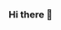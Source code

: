 ### Hi there 👋

<!--

### Hi there 👋, I'm Rodrigo Ratan

### About Me 👦
- 🔭 I’m currently working on: Some cool apps
- 🌱 I’m currently learning: 
- 👯 I’m looking to collaborate on: Anything cool
- 📫 How to reach me: rodrigoratan@gmail.com

![github stats](https://github-readme-stats.vercel.app/api?username=rodrigoratan&show_icons=true&count_private=true&theme=dark)


### Technologies 👨‍💻
<img alt="android" src="https://img.shields.io/badge/Android-3DDC84?style=for-the-badge&logo=android&logoColor=white"/> <img alt="iOS" src="https://img.shields.io/badge/iOS-000000?style=for-the-badge&logo=ios&logoColor=white"/> <img alt="Windows" src="https://img.shields.io/badge/Windows-0078D6?style=for-the-badge&logo=windows&logoColor=white"/> <img alt="Ubuntu" src="https://img.shields.io/badge/Ubuntu-E95420?style=for-the-badge&logo=ubuntu&logoColor=white"/> <img alt="C#" src="https://img.shields.io/badge/C%23-239120?style=for-the-badge&logo=c-sharp&logoColor=white"/> <img alt="Xamarin" src="https://img.shields.io/badge/Xamarin-3498DB?style=for-the-badge&logo=xamarin&logoColor=white"/> <img alt="Python" src="https://img.shields.io/badge/Python-3776AB?style=for-the-badge&logo=python&logoColor=white"/> <img alt="html" src="https://img.shields.io/badge/HTML-239120?style=for-the-badge&logo=html5&logoColor=white"/> <img alt="css" src="https://img.shields.io/badge/CSS-239120?&style=for-the-badge&logo=css3&logoColor=white"/> <img alt="net" src="https://img.shields.io/badge/.NET-5C2D91?style=for-the-badge&logo=.net&logoColor=white"/> <img alt="js" src="https://img.shields.io/badge/JavaScript-F7DF1E?style=for-the-badge&logo=javascript&logoColor=black"/> <img alt="ts" src="https://img.shields.io/badge/TypeScript-007ACC?style=for-the-badge&logo=typescript&logoColor=white"/> <img alt="java" src="https://img.shields.io/badge/Java-ED8B00?style=for-the-badge&logo=java&logoColor=white"/> <img alt="r" src="https://img.shields.io/badge/R-276DC3?style=for-the-badge&logo=r&logoColor=white"/> <img alt="rust" src="https://img.shields.io/badge/Rust-000000?style=for-the-badge&logo=rust&logoColor=white"/>
<img alt="angular" src="https://img.shields.io/badge/Angular-DD0031?style=for-the-badge&logo=angular&logoColor=white"/> <img alt="angularks" src="https://img.shields.io/badge/AngularJS-E23237?style=for-the-badge&logo=angularjs&logoColor=white"/> <img alt="react" src="https://img.shields.io/badge/React-20232A?style=for-the-badge&logo=react&logoColor=61DAFB"/>
